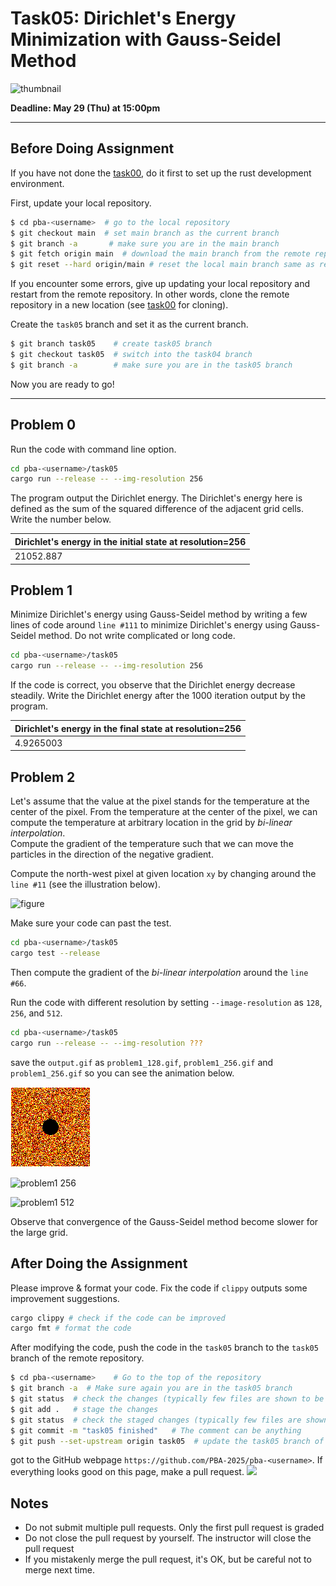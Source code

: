 # Task05: Dirichlet's Energy Minimization with Gauss-Seidel Method

![thumbnail](thumbnail.gif)

**Deadline: May 29 (Thu) at 15:00pm**

----


## Before Doing Assignment

If you have not done the [task00](../task00), do it first to set up the rust development environment.

First, update your local repository.

```bash
$ cd pba-<username>  # go to the local repository
$ git checkout main  # set main branch as the current branch
$ git branch -a       # make sure you are in the main branch
$ git fetch origin main  # download the main branch from the remote repository
$ git reset --hard origin/main # reset the local main branch same as remote repository
```

If you encounter some errors, give up updating your local repository and restart from the remote repository.
In other words, clone the remote repository in a new location (see [task00](../task00) for cloning).

Create the `task05` branch and set it as the current branch.

```bash
$ git branch task05    # create task05 branch
$ git checkout task05  # switch into the task04 branch
$ git branch -a        # make sure you are in the task05 branch
```

Now you are ready to go!

---

## Problem 0

Run the code with command line option.

```bash
cd pba-<username>/task05
cargo run --release -- --img-resolution 256
```

The program output the Dirichlet energy.
The Dirichlet's energy here is defined as the sum of the squared difference of the adjacent grid cells.
Write the number below. 

| Dirichlet's energy in the initial state at resolution=256 |
|-----------------------------------------------------------|
| 21052.887                                                 | 


## Problem 1

Minimize Dirichlet's energy using Gauss-Seidel method by writing a few lines of code around `line #111` to minimize Dirichlet's energy using Gauss-Seidel method. 
Do not write complicated or long code.

```bash
cd pba-<username>/task05
cargo run --release -- --img-resolution 256
```

If the code is correct, you observe that the Dirichlet energy decrease steadily.
Write the Dirichlet energy after the 1000 iteration output by the program.  

| Dirichlet's energy in the final state at resolution=256 |
|---------------------------------------------------------|
| 4.9265003                                               |


## Problem 2

Let's assume that the value at the pixel stands for the temperature at the center of the pixel.
From the temperature at the center of the pixel, we can compute the temperature at arbitrary location in the grid by *bi-linear interpolation*.   
Compute the gradient of the temperature such that we can move the particles in the direction of the negative gradient. 

Compute the north-west pixel at given location `xy` by changing around the `line #11` (see the illustration below).

![figure](figure.png)


Make sure your code can past the test.

```bash
cd pba-<username>/task05
cargo test --release 
```

Then compute the gradient of the *bi-linear interpolation* around the `line #66`.

Run the code with different resolution by setting `--image-resolution` as `128`, `256`, and `512`. 

```bash
cd pba-<username>/task05
cargo run --release -- --img-resolution ???
```

save the `output.gif` as `problem1_128.gif`, `problem1_256.gif` and `problem1_256.gif` so you can see the animation below.

![problem1 128](problem1_128.gif)

![problem1 256](problem1_256.gif)

![problem1 512](problem1_512.gif)

Observe that convergence of the Gauss-Seidel method become slower for the large grid. 

## After Doing the Assignment

Please improve & format your code. Fix the code if `clippy` outputs some improvement suggestions.

```bash
cargo clippy # check if the code can be improved   
cargo fmt # format the code
```

After modifying the code, push the code in the `task05` branch to the `task05` branch of the remote repository.

```bash
$ cd pba-<username>    # Go to the top of the repository
$ git branch -a  # Make sure again you are in the task05 branch
$ git status  # check the changes (typically few files are shown to be "updated")
$ git add .   # stage the changes
$ git status  # check the staged changes (typically few files are shown to be "staged")
$ git commit -m "task05 finished"   # The comment can be anything
$ git push --set-upstream origin task05  # update the task05 branch of the remote repository
```

got to the GitHub webpage `https://github.com/PBA-2025/pba-<username>`.
If everything looks good on this page, make a pull request.
![](../doc/pullrequest.png)

## Notes
- Do not submit multiple pull requests. Only the first pull request is graded
- Do not close the pull request by yourself. The instructor will close the pull request
- If you mistakenly merge the pull request, it's OK, but be careful not to merge next time.
